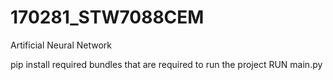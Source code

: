 # 170281_STW7088CEM
Artificial Neural Network



pip install required bundles that are required to run the project
RUN main.py 

